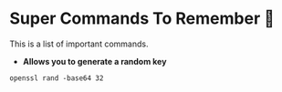 # Super Commands To Remember 💫
This is a list of important commands.

+ **Allows you to generate a random key**
```
openssl rand -base64 32
```
